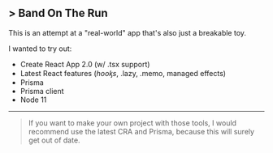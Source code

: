 ## > Band On The Run

This is an attempt at a "real-world" app that's also just a breakable toy.

I wanted to try out:

- Create React App 2.0 (w/ .tsx support)
- Latest React features (_hooᶄs_, .lazy, .memo, managed effects)
- Prisma
- Prisma client
- Node 11


---

> If you want to make your own project with those tools,
I would recommend use the latest CRA and Prisma, because
this will surely get out of date.